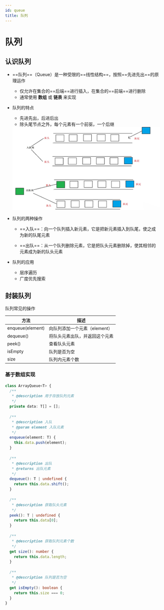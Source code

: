 ```yaml
---
id: queue
title: 队列
---
```

# 队列

## 认识队列

- ==队列==（Queue）是一种受限的==线性结构==，按照==先进先出==的原理运作

  - 仅允许在集合的==后端==进行插入，在集合的==前端==进行删除
  - 通常使用 **数组** 或 **链表** 来实现

- 队列的特点

  - 先进先出，后进后出
  - 除头尾节点之外，每个元素有一个前驱，一个后继

  <img src="./images/queue.png" alt="queue" style="zoom:55%;" />

- 队列的两种操作

  - ==入队==：向一个队列插入新元素，它是把新元素插入到队尾，使之成为新的队尾元素

  - ==出队==：从一个队列删除元素，它是把队头元素删除掉，使其相邻的元素成为新的队头元素

- 队列的应用

  - 层序遍历
  - 广度优先搜索



## 封装队列

队列常见的操作

| 方法             | 描述                           |
| ---------------- | ------------------------------ |
| enqueue(element) | 向队列添加一个元素（element）  |
| dequeue()        | 将队头元素出队，并返回这个元素 |
| peek()           | 查看队头元素                   |
| isEmpty          | 队列是否为空                   |
| size             | 队列内元素个数                 |

### 基于数组实现

```typescript
class ArrayQueue<T> {
  /**
   * @description 用于存放队列元素
   */
  private data: T[] = [];

  /**
   * @description 入队
   * @param element 入队元素
   */
  enqueue(element: T) {
    this.data.push(element);
  }

  /**
   * @description 出队
   * @returns 出队元素
   */
  dequeue(): T | undefined {
    return this.data.shift();
  }

  /**
   * @description 获取队头元素
   */
  peek(): T | undefined {
    return this.data[0];
  }

  /**
   * @description 获取队列元素个数
   */
  get size(): number {
    return this.data.length;
  }

  /**
   * @description 队列是否为空
   */
  get isEmpty(): boolean {
    return this.size === 0;
  }
}
```
